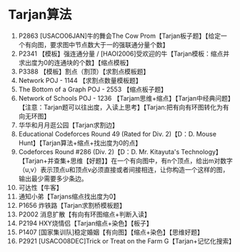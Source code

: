 # Tarjan算法

1. P2863 [USACO06JAN]牛的舞会The Cow Prom【Tarjan板子题】【给定一个有向图，要求图中节点数大于一的强联通分量个数】
2. P2341 【模板】强连通分量 / [HAOI2006]受欢迎的牛【Tarjan模板：缩点并求出度为0的连通块的个数】【缩点模板】
3. P3388 【模板】割点（割顶）【求割点模板题】
4. Network POJ - 1144 【求割点数量模板题】
5. The Bottom of a Graph POJ - 2553 【缩点板子题】
6. Network of Schools POJ - 1236 【Tarjam思维+缩点】【Tarjan中经典问题】【注意：Tarjan题可以往出度，入读上思考】【Tarjan:把有向有环图转化为有向无环图】
7. 华华和月月逛公园【Tarjan求割边】
8. Educational Codeforces Round 49 (Rated for Div. 2)【D：D. Mouse Hunt】【Tarjan算法+缩点+找出度为0的点】
9. Codeforces Round #286 (Div. 2)【D：D. Mr. Kitayuta's Technology】【Tarjan+并查集+思维【好题】】在一个有向图中，有n个顶点，给出m对数字（u,v）表示顶点u和顶点v必须直接或者间接相连，让你构造一个这样的图，输出最少需要多少条边。
10. 可达性【牛客】
11. 通知小弟【Tarjans缩点找出度为0】
12. P1656 炸铁路【Tarjan求割桥模板题】
13. P2002 消息扩散【有向有环图缩点+判断入读】
14. P2194 HXY烧情侣【Tarjan缩点+染色】【板子】
15. P1407 [国家集训队]稳定婚姻【有向图】【缩点+染色】【思维好题】
16. P2921 [USACO08DEC]Trick or Treat on the Farm G【Tarjan+记忆化搜索】